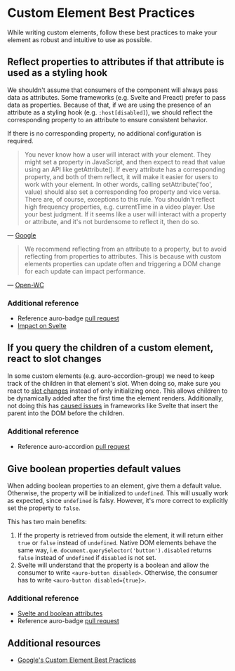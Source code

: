 # Custom Element Best Practices

While writing custom elements, follow these best practices to make your element as robust and intuitive to use as possible.

## Reflect properties to attributes if that attribute is used as a styling hook

We shouldn't assume that consumers of the component will always pass data as attributes. Some frameworks (e.g. Svelte and Preact) prefer to pass data as properties. Because of that, if we are using the presence of an attribute as a styling hook (e.g. `:host[disabled]`), we should reflect the corresponding property to an attribute to ensure consistent behavior.

If there is no corresponding property, no additional configuration is required.

> You never know how a user will interact with your element. They might set a property in JavaScript, and then expect to read that value using an API like getAttribute(). If every attribute has a corresponding property, and both of them reflect, it will make it easier for users to work with your element. In other words, calling setAttribute('foo', value) should also set a corresponding foo property and vice versa. There are, of course, exceptions to this rule. You shouldn't reflect high frequency properties, e.g. currentTime in a video player. Use your best judgment. If it seems like a user will interact with a property or attribute, and it's not burdensome to reflect it, then do so. 

&mdash; [Google](https://developers.google.com/web/fundamentals/web-components/best-practices#aim-to-keep-primitive-data-attributes-and-properties-in-sync,-reflecting-from-property-to-attribute,-and-vice-versa.)


> We recommend reflecting from an attribute to a property, but to avoid reflecting from properties to attributes. This is because with custom elements properties can update often and triggering a DOM change for each update can impact performance.

&mdash; [Open-WC](https://open-wc.org/guides/knowledge/attributes-and-properties/#attribute-and-property-reflection)

### Additional reference
- Reference auro-badge [pull request](https://open-wc.org/guides/knowledge/attributes-and-properties/#attribute-and-property-reflection)
- [Impact on Svelte](https://css-tricks.com/using-custom-elements-in-svelte/#attributes-used-as-styling-hooks)

## If you query the children of a custom element, react to slot changes

In some custom elements (e.g. auro-accordion-group) we need to keep track of the children in that element's slot. When doing so, make sure you react to [slot changes](https://developer.mozilla.org/en-US/docs/Web/API/HTMLSlotElement/slotchange_event) instead of only initializing once. This allows children to be dynamically added after the first time the element renders. Additionally, not doing this has [caused issues](https://github.com/AlaskaAirlines/auro-accordion/issues/18) in frameworks like Svelte that insert the parent into the DOM before the children.

### Additional reference
- Reference auro-accordion [pull request](https://github.com/AlaskaAirlines/auro-accordion/pull/21)

## Give boolean properties default values

When adding boolean properties to an element, give them a default value. Otherwise, the property will be initialized to `undefined`. This will usually work as expected, since `undefined` is falsy. However, it's more correct to explicitly set the property to `false`.

This has two main benefits:
1. If the property is retrieved from outside the element, it will return either `true` or `false` instead of `undefined`. Native DOM elements behave the same way, i.e. `document.querySelector('button').disabled` returns `false` instead of `undefined` if `disabled` is not set.
1. Svelte will understand that the property is a boolean and allow the consumer to write `<auro-button disabled>`. Otherwise, the consumer has to write `<auro-button disabled={true}>`.

### Additional reference
- [Svelte and boolean attributes](https://css-tricks.com/using-custom-elements-in-svelte/#boolean-attributes)
- Reference auro-badge [pull request](https://github.com/AlaskaAirlines/auro-badge/pull/11)


## Additional resources
- [Google's Custom Element Best Practices](https://developers.google.com/web/fundamentals/web-components/best-practices)
